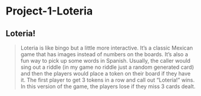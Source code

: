 # Project-1-Loteria

## Loteria!

> Loteria is like bingo but a little more interactive. It’s a classic Mexican game that has images instead of numbers on the boards. It’s also a fun way to pick up some words in Spanish. Usually, the caller would sing out a riddle (in my game no riddle just a random generated card) and then the players would place a token on their board if they have it. The first player to get 3 tokens in a row and call out “Lotería!” wins. In this version of the game, the players lose if they miss 3 cards dealt. 


<!-- 
- I would have to work with only one board of sixteen cards, maybe build upon it later.
- I would write some logic to check the board actually has the cards randomly generated and use some divs and css for each row also buttons to click on the board.

1. Player 1 = User and Player 2 the computer/card dealer
2. Win state = 3 tokens in a row
3. Lose state = missing one of the randomly generated cards
4. Keep playing if the game is not over = 
5. Multiple rounds to play = 

https://i.pinimg.com/236x/40/90/db/4090db0d9fe95f383395009634ef25ac.jpg -->
